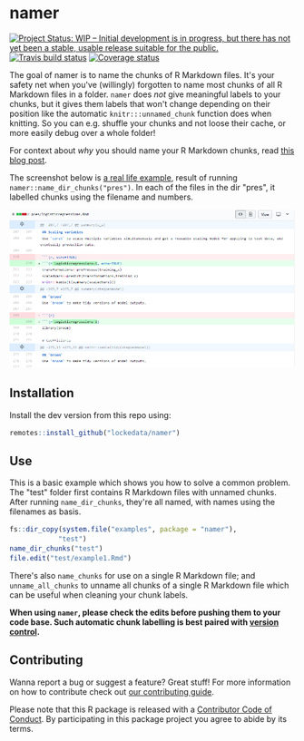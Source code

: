 # namer

[![Project Status: WIP – Initial development is in progress, but there has not yet been a stable, usable release suitable for the public.](https://www.repostatus.org/badges/latest/wip.svg)](https://www.repostatus.org/#wip) [![Travis build status](https://travis-ci.org/lockedata/namer.svg?branch=master)](https://travis-ci.org/lockedata/namer) [![Coverage status](https://coveralls.io/repos/github/lockedata/namer/badge.svg)](https://coveralls.io/r/lockedata/namer?branch=master)


The goal of namer is to name the chunks of R Markdown files. It's your safety net when you've (willingly) forgotten to name most chunks of all R Markdown files in a folder. `namer` does *not* give meaningful labels to your chunks, but it gives them labels that won't change depending on their position like the automatic `knitr:::unnamed_chunk` function does when knitting. So you can e.g. shuffle your chunks and not loose their cache, or more easily debug over a whole folder!

For context about _why_ you should name your R Markdown chunks, read [this blog post](https://masalmon.eu/2017/08/08/chunkpets/).

The screenshot below is [a real life example](https://github.com/lockedata/pres-datascience/pull/1), result of running `namer::name_dir_chunks("pres")`. In each of the files in the dir "pres", it labelled chunks using the filename and numbers.

[![Example of use](README_files/screenshot.png)](https://github.com/lockedata/pres-datascience/pull/1/files)

## Installation

Install the dev version from this repo using:

``` r
remotes::install_github("lockedata/namer")
```

## Use

This is a basic example which shows you how to solve a common problem. The "test" folder first contains R Markdown files with unnamed chunks. After running `name_dir_chunks`, they're all named, with names using the filenames as basis.

``` r
fs::dir_copy(system.file("examples", package = "namer"),
            "test")
name_dir_chunks("test")
file.edit("test/example1.Rmd")
```

There's also `name_chunks` for use on a single R Markdown file; and `unname_all_chunks` to unname all chunks of a single R Markdown file which can be useful when cleaning your chunk labels.

**When using `namer`, please check the edits before pushing them to your code base. Such automatic chunk labelling is best paired with [version control](http://happygitwithr.com/).**

## Contributing

Wanna report a bug or suggest a feature? Great stuff! For more information on how to contribute check out [our contributing guide](.github/CONTRIBUTING.md). 

 Please note that this R package is released with a [Contributor Code of Conduct](CODE_OF_CONDUCT.md). By participating in this package project you agree to abide by its terms.

